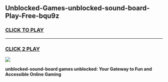 
## Unblocked-Games-unblocked-sound-board-Play-Free-bqu9z
<h3>
<a href="https://premium76.site?title=unblocked-sound-board&ref=18A1">CLICK TO PLAY</a></h3>
<hr>

<h3>
<a href="https://premium76.site?title=unblocked-sound-board&ref=18A1">CLICK 2 PLAY</a>
  
</h3>

<a href="https://premium76.site?title=unblocked-sound-board&ref=18A1"><img src="https://clearcache.store/games.png"></a>


**unblocked-sound-board games unblocked: Your Gateway to Fun and Accessible Online Gaming**
